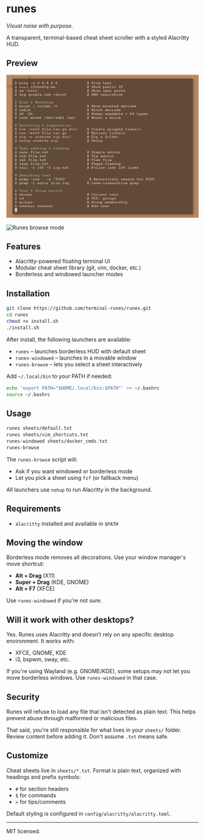 # runes

_Visual noise with purpose._

A transparent, terminal-based cheat sheet scroller with a styled Alacritty HUD.

## Preview

![Runes default sheet](assets/runes-default.png)

![Runes browse mode](assets/runes-browse.gif)

## Features

- Alacritty-powered floating terminal UI
- Modular cheat sheet library (git, vim, docker, etc.)
- Borderless and windowed launcher modes

## Installation

```bash
git clone https://github.com/terminal-runes/runes.git
cd runes
chmod +x install.sh
./install.sh
```

After install, the following launchers are available:

- `runes` – launches borderless HUD with default sheet
- `runes-windowed` – launches in a movable window
- `runes-browse` – lets you select a sheet interactively

Add `~/.local/bin` to your PATH if needed:

```bash
echo 'export PATH="$HOME/.local/bin:$PATH"' >> ~/.bashrc
source ~/.bashrc
```

## Usage

```bash
runes sheets/default.txt
runes sheets/vim_shortcuts.txt
runes-windowed sheets/docker_cmds.txt
runes-browse
```

The `runes-browse` script will:

- Ask if you want windowed or borderless mode
- Let you pick a sheet using `fzf` (or fallback menu)

All launchers use `nohup` to run Alacritty in the background.

## Requirements

- `alacritty` installed and available in `$PATH`

## Moving the window

Borderless mode removes all decorations. Use your window manager's move shortcut:

- **Alt + Drag** (X11)
- **Super + Drag** (KDE, GNOME)
- **Alt + F7** (XFCE)

Use `runes-windowed` if you're not sure.

## Will it work with other desktops?

Yes. Runes uses Alacritty and doesn’t rely on any specific desktop environment. It works with:

- XFCE, GNOME, KDE
- i3, bspwm, sway, etc.

If you're using Wayland (e.g. GNOME/KDE), some setups may not let you move borderless windows. Use `runes-windowed` in that case.

## Security

Runes will refuse to load any file that isn't detected as plain text.
This helps prevent abuse through malformed or malicious files.

That said, you're still responsible for what lives in your `sheets/` folder.
Review content before adding it. Don't assume `.txt` means safe.

## Customize

Cheat sheets live in `sheets/*.txt`. Format is plain text, organized with headings and prefix symbols:

- `#` for section headers
- `$` for commands
- `>` for tips/comments

Default styling is configured in `config/alacritty/alacritty.toml`.

---

MIT licensed.
